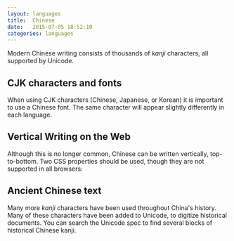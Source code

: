 ```yaml
---
layout: languages
title:  Chinese
date:   2015-07-05 18:52:10
categories: languages
---
```


Modern Chinese writing consists of thousands of *kanji* characters, all supported
by Unicode.

## CJK characters and fonts

When using CJK characters (Chinese, Japanese, or Korean) it is important to use a
Chinese font. The same character will appear slightly differently in each language.

## Vertical Writing on the Web

Although this is no longer common, Chinese can be written vertically, top-to-bottom.
Two CSS properties should be used, though they are not supported in all browsers:

## Ancient Chinese text

Many more *kanji* characters have been used throughout China's history. Many of these
characters have been added to Unicode, to digitize historical documents. You can
search the Unicode spec to find several blocks of historical Chinese kanji.

